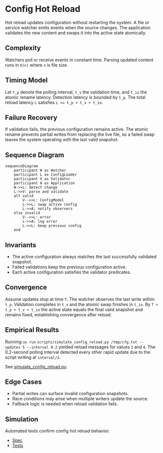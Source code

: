 # Config Hot Reload

Hot reload updates configuration without restarting the system. A file or
service watcher emits events when the source changes. The application
validates the new content and swaps it into the active state atomically.

## Complexity

Watchers poll or receive events in constant time. Parsing updated content
runs in ``O(n)`` where ``n`` is file size.

## Timing Model

Let ``t_p`` denote the polling interval, ``t_v`` the validation time, and
``t_io`` the atomic rename latency. Detection latency is bounded by
``t_p``. The total reload latency ``L`` satisfies ``L <= t_p + t_v + t_io``.

## Failure Recovery

If validation fails, the previous configuration remains active. The atomic
rename prevents partial writes from replacing the live file, so a failed
swap leaves the system operating with the last valid snapshot.

## Sequence Diagram

```mermaid
sequenceDiagram
    participant W as Watcher
    participant L as ConfigLoader
    participant V as Validator
    participant A as Application
    W->>L: detect change
    L->>V: parse and validate
    alt valid
        V-->>L: ConfigModel
        L->>L: swap active config
        L->>A: notify observers
    else invalid
        V-->>L: error
        L->>A: log error
        L->>L: keep previous config
    end
```

## Invariants

- The active configuration always matches the last successfully validated
  snapshot.
- Failed validations keep the previous configuration active.
- Each active configuration satisfies the validator predicates.

## Convergence

Assume updates stop at time ``T``. The watcher observes the last write within
``t_p``. Validation completes in ``t_v`` and the atomic swap finishes in
``t_io``. By ``T + t_p + t_v + t_io`` the active state equals the final valid
snapshot and remains fixed, establishing convergence after reload.

## Empirical Results

Running ``uv run``
``scripts/simulate_config_reload.py /tmp/cfg.txt --updates 5 --interval 0.2``
yielded reload messages for values ``2`` and ``4``. The 0.2-second polling
interval detected every other rapid update due to the script writing at
``interval/2``.

See [simulate_config_reload.py](../../scripts/simulate_config_reload.py).

## Edge Cases

- Partial writes can surface invalid configuration snapshots.
- Race conditions may arise when multiple writers update the source.
- Fallback logic is needed when reload validation fails.

## Simulation

Automated tests confirm config hot reload behavior.

- [Spec](../specs/config.md)
- [Tests](../../tests/integration/test_config_hot_reload_components.py)
